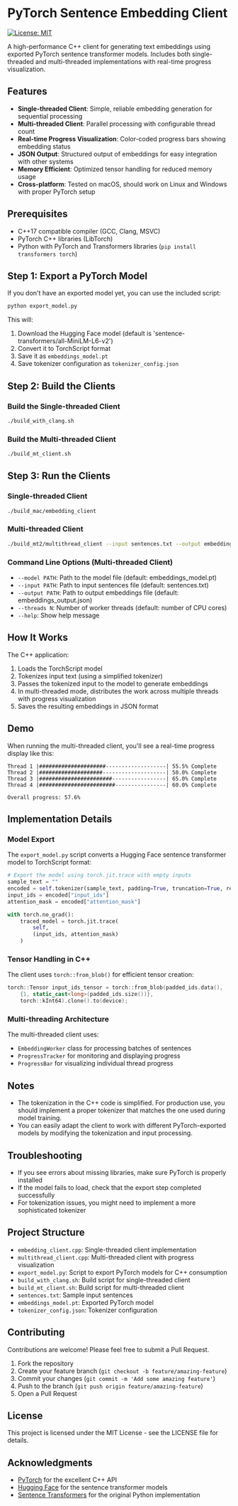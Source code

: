 # PyTorch Sentence Embedding Client

[![License: MIT](https://img.shields.io/badge/License-MIT-yellow.svg)](https://opensource.org/licenses/MIT)

A high-performance C++ client for generating text embeddings using exported PyTorch sentence transformer models. Includes both single-threaded and multi-threaded implementations with real-time progress visualization.

## Features

- **Single-threaded Client**: Simple, reliable embedding generation for sequential processing
- **Multi-threaded Client**: Parallel processing with configurable thread count
- **Real-time Progress Visualization**: Color-coded progress bars showing embedding status
- **JSON Output**: Structured output of embeddings for easy integration with other systems
- **Memory Efficient**: Optimized tensor handling for reduced memory usage
- **Cross-platform**: Tested on macOS, should work on Linux and Windows with proper PyTorch setup

## Prerequisites

- C++17 compatible compiler (GCC, Clang, MSVC)
- PyTorch C++ libraries (LibTorch)
- Python with PyTorch and Transformers libraries (`pip install transformers torch`)

## Step 1: Export a PyTorch Model

If you don't have an exported model yet, you can use the included script:

```bash
python export_model.py
```

This will:
1. Download the Hugging Face model (default is 'sentence-transformers/all-MiniLM-L6-v2')
2. Convert it to TorchScript format
3. Save it as `embeddings_model.pt`
4. Save tokenizer configuration as `tokenizer_config.json`

## Step 2: Build the Clients

### Build the Single-threaded Client

```bash
./build_with_clang.sh
```

### Build the Multi-threaded Client

```bash
./build_mt_client.sh
```

## Step 3: Run the Clients

### Single-threaded Client

```bash
./build_mac/embedding_client
```

### Multi-threaded Client

```bash
./build_mt2/multithread_client --input sentences.txt --output embeddings_output.json
```

### Command Line Options (Multi-threaded Client)

- `--model PATH`: Path to the model file (default: embeddings_model.pt)
- `--input PATH`: Path to input sentences file (default: sentences.txt)
- `--output PATH`: Path to output embeddings file (default: embeddings_output.json)
- `--threads N`: Number of worker threads (default: number of CPU cores)
- `--help`: Show help message

## How It Works

The C++ application:
1. Loads the TorchScript model
2. Tokenizes input text (using a simplified tokenizer)
3. Passes the tokenized input to the model to generate embeddings
4. In multi-threaded mode, distributes the work across multiple threads with progress visualization
5. Saves the resulting embeddings in JSON format

## Demo

When running the multi-threaded client, you'll see a real-time progress display like this:

```
Thread 1 |#####################-------------------| 55.5% Complete
Thread 2 |####################--------------------| 50.0% Complete
Thread 3 |#######################-----------------| 65.0% Complete
Thread 4 |########################----------------| 60.0% Complete

Overall progress: 57.6%
```

## Implementation Details

### Model Export

The `export_model.py` script converts a Hugging Face sentence transformer model to TorchScript format:

```python
# Export the model using torch.jit.trace with empty inputs
sample_text = ""
encoded = self.tokenizer(sample_text, padding=True, truncation=True, return_tensors="pt")
input_ids = encoded["input_ids"]
attention_mask = encoded["attention_mask"]

with torch.no_grad():
    traced_model = torch.jit.trace(
        self,
        (input_ids, attention_mask)
    )
```

### Tensor Handling in C++

The client uses `torch::from_blob()` for efficient tensor creation:

```cpp
torch::Tensor input_ids_tensor = torch::from_blob(padded_ids.data(), 
    {1, static_cast<long>(padded_ids.size())}, 
    torch::kInt64).clone().to(device);
```

### Multi-threading Architecture

The multi-threaded client uses:
- `EmbeddingWorker` class for processing batches of sentences
- `ProgressTracker` for monitoring and displaying progress
- `ProgressBar` for visualizing individual thread progress

## Notes

- The tokenization in the C++ code is simplified. For production use, you should implement a proper tokenizer that matches the one used during model training.
- You can easily adapt the client to work with different PyTorch-exported models by modifying the tokenization and input processing.

## Troubleshooting

- If you see errors about missing libraries, make sure PyTorch is properly installed
- If the model fails to load, check that the export step completed successfully
- For tokenization issues, you might need to implement a more sophisticated tokenizer

## Project Structure

- `embedding_client.cpp`: Single-threaded client implementation
- `multithread_client.cpp`: Multi-threaded client with progress visualization
- `export_model.py`: Script to export PyTorch models for C++ consumption
- `build_with_clang.sh`: Build script for single-threaded client
- `build_mt_client.sh`: Build script for multi-threaded client
- `sentences.txt`: Sample input sentences
- `embeddings_model.pt`: Exported PyTorch model
- `tokenizer_config.json`: Tokenizer configuration

## Contributing

Contributions are welcome! Please feel free to submit a Pull Request.

1. Fork the repository
2. Create your feature branch (`git checkout -b feature/amazing-feature`)
3. Commit your changes (`git commit -m 'Add some amazing feature'`)
4. Push to the branch (`git push origin feature/amazing-feature`)
5. Open a Pull Request

## License

This project is licensed under the MIT License - see the LICENSE file for details.

## Acknowledgments

- [PyTorch](https://pytorch.org/) for the excellent C++ API
- [Hugging Face](https://huggingface.co/) for the sentence transformer models
- [Sentence Transformers](https://www.sbert.net/) for the original Python implementation
